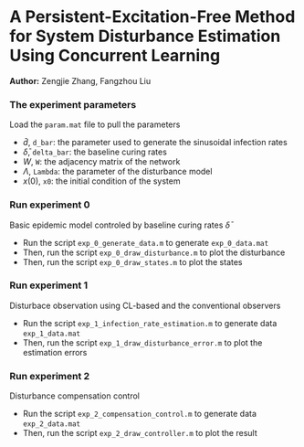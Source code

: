 # A Persistent-Excitation-Free Method for System Disturbance Estimation Using Concurrent Learning

**Author:** Zengjie Zhang, Fangzhou Liu

### The experiment parameters

Load the `param.mat` file to pull the parameters

- $\bar{d}$, `d_bar`: the parameter used to generate the sinusoidal infection rates
- $\bar{\delta}$, `delta_bar`: the baseline curing rates
- $W$, `W`: the adjacency matrix of the network
- $\Lambda$, `Lambda`: the parameter of the disturbance model
- $x(0)$, `x0`: the initial condition of the system

### Run experiment 0

Basic epidemic model controled by baseline curing rates $\bar{\delta}$

- Run the script `exp_0_generate_data.m` to generate `exp_0_data.mat`
- Then, run the script `exp_0_draw_disturbance.m` to plot the disturbance
- Then, run the script `exp_0_draw_states.m` to plot the states

### Run experiment 1

Disturbace observation using CL-based and the conventional observers

- Run the script `exp_1_infection_rate_estimation.m` to generate data `exp_1_data.mat`
- Then, run the script `exp_1_draw_disturbance_error.m` to plot the estimation errors

### Run experiment 2

Disturbance compensation control

- Run the script `exp_2_compensation_control.m` to generate data `exp_2_data.mat`
- Then, run the script `exp_2_draw_controller.m` to plot the result
